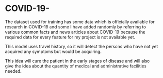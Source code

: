 # COVID-19-
The dataset used for training has some data which is officially available for research in COVID-19 and some I have added randomly by referring to various common facts and news articles about COVID-19 because the required data for every feature for my project is not available yet. 

This model uses travel history, so it will detect the persons who have not yet acquired any symptoms but would be acquiring.

This idea will cure the patient in the early stages of disease and will also give the idea about the quantity of medical and administrative facilities needed.
